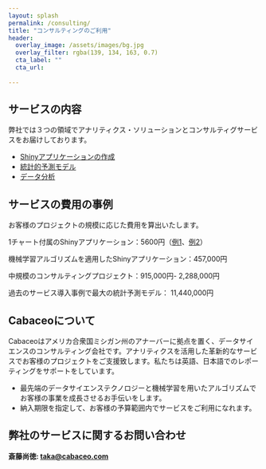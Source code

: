 ```yaml
---
layout: splash
permalink: /consulting/
title: "コンサルティングのご利用"
header:
  overlay_image: /assets/images/bg.jpg
  overlay_filter: rgba(139, 134, 163, 0.7)
  cta_label: ""
  cta_url: 
          
---
```


## サービスの内容
弊社では３つの領域でアナリティクス・ソリューションとコンサルティグサービスをお届けしております。

* [Shinyアプリケーションの作成](/shiny/)
* [統計的予測モデル](/prediction/)
* [データ分析](/data-analysis/)

## サービスの費用の事例
お客様のプロジェクトの規模に応じた費用を算出いたします。

1チャート付属のShinyアプリケーション：5600円（[例1](https://cabaceo.com/shiller-pe/)、[例2]((https://cabaceo.com/berkshire-vs-sp500/))）

機械学習アルゴリズムを適用したShinyアプリケーション：457,000円

中規模のコンサルティングプロジェクト：915,000円- 2,288,000円

過去のサービス導入事例で最大の統計予測モデル： 11,440,000円  

## Cabaceoについて
Cabaceoはアメリカ合衆国ミシガン州のアナーバーに拠点を置く、データサイエンスのコンサルティング会社です。アナリティクスを活用した革新的なサービスでお客様のプロジェクトをご支援致します。私たちは英語、日本語でのレポーティングをサポートをしています。

* 最先端のデータサイエンステクノロジーと機械学習を用いたアルゴリズムでお客様の事業を成長させるお手伝いをします。
* 納入期限を指定して、お客様の予算範囲内でサービスをご利用になれます。

## 弊社のサービスに関するお問い合わせ

**斎藤尚徳: taka@cabaceo.com**



